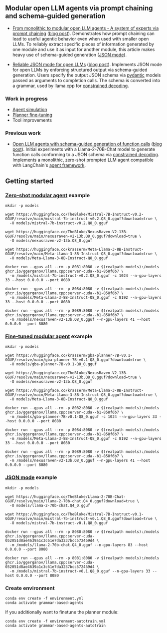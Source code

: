 ## Modular open LLM agents via prompt chaining and schema-guided generation

- [From monolithic to modular open LLM agents - A system of experts via prompt chaining](example_agent_zeroshot.ipynb) ([blog post](https://krasserm.github.io/2024/03/06/modular-agent/)).
Demonstrates how prompt chaining can lead to useful agentic behavior even when used with smaller open LLMs.
To reliably extract specific pieces of information generated by one module and use it as input for another module,
this article makes heavy use of schema-guided generation ([JSON mode](example_json.ipynb)).

- [Reliable JSON mode for open LLMs](example_json.ipynb) ([blog post](https://krasserm.github.io/2023/12/18/llm-json-mode/)).
Implements JSON mode for open LLMs by enforcing structured output via schema-guided generation. Users specify the
output JSON schema via [pydantic](https://docs.pydantic.dev/) models passed as arguments to completion calls. The
schema is converted into a grammar, used by llama.cpp for [constrained decoding](https://github.com/ggerganov/llama.cpp/pull/1773).

### Work in progress

- [Agent simulation](simulation/README.md)
- [Planner fine-tuning](train/README.md)
- Tool improvements

### Previous work

- [Open LLM agents with schema-guided generation of function calls](https://github.com/krasserm/grammar-based-agents/blob/wip-article-1/example_agent.ipynb) ([blog post](https://krasserm.github.io/2023/12/10/grammar-based-agents/)).
Initial experiments with a Llama-2-70B-Chat model to generate function calls conforming to a JSON schema via [constrained decoding](https://github.com/ggerganov/llama.cpp/pull/1773).
Implements a monolithic, zero-shot prompted LLM agent compatible with LangChain's [agent framework](https://python.langchain.com/docs/modules/agents/).

## Getting started

### [Zero-shot modular agent](example_agent_zeroshot.ipynb) example

```shell
mkdir -p models

wget https://huggingface.co/TheBloke/Mistral-7B-Instruct-v0.2-GGUF/resolve/main/mistral-7b-instruct-v0.2.Q8_0.gguf?download=true \
  -O models/mistral-7b-instruct-v0.2.Q8_0.gguf

wget https://huggingface.co/TheBloke/NexusRaven-V2-13B-GGUF/resolve/main/nexusraven-v2-13b.Q8_0.gguf?download=true \
  -O models/nexusraven-v2-13b.Q8_0.gguf

wget https://huggingface.co/krasserm/Meta-Llama-3-8B-Instruct-GGUF/resolve/main/Meta-Llama-3-8B-Instruct-Q8_0.gguf?download=true \
  -O models/Meta-Llama-3-8B-Instruct-Q8_0.gguf
```

```shell
docker run --gpus all --rm -p 8081:8080 -v $(realpath models):/models ghcr.io/ggerganov/llama.cpp:server-cuda--b1-858f6b7 \
  -m /models/mistral-7b-instruct-v0.2.Q8_0.gguf -c 1024 --n-gpu-layers 33 --host 0.0.0.0 --port 8080

docker run --gpus all --rm -p 8084:8080 -v $(realpath models):/models ghcr.io/ggerganov/llama.cpp:server-cuda--b1-858f6b7 \
  -m /models/Meta-Llama-3-8B-Instruct-Q8_0.gguf -c 8192 --n-gpu-layers 33 --host 0.0.0.0 --port 8080

docker run --gpus all --rm -p 8089:8080 -v $(realpath models):/models ghcr.io/ggerganov/llama.cpp:server-cuda--b1-858f6b7 \
  -m /models/nexusraven-v2-13b.Q8_0.gguf --n-gpu-layers 41 --host 0.0.0.0 --port 8080

```

### [Fine-tuned modular agent](example_agent_finetuned.ipynb) example


```shell
mkdir -p models

wget https://huggingface.co/krasserm/gba-planner-7B-v0.1-GGUF/resolve/main/gba-planner-7B-v0.1-Q8_0.gguf?download=true \
  -O models/gba-planner-7B-v0.1-Q8_0.gguf

wget https://huggingface.co/TheBloke/NexusRaven-V2-13B-GGUF/resolve/main/nexusraven-v2-13b.Q8_0.gguf?download=true \
  -O models/nexusraven-v2-13b.Q8_0.gguf

wget https://huggingface.co/krasserm/Meta-Llama-3-8B-Instruct-GGUF/resolve/main/Meta-Llama-3-8B-Instruct-Q8_0.gguf?download=true \
  -O models/Meta-Llama-3-8B-Instruct-Q8_0.gguf
```

```shell
docker run --gpus all --rm -p 8082:8080 -v $(realpath models):/models ghcr.io/ggerganov/llama.cpp:server-cuda--b1-858f6b7 \
  -m /models/gba-planner-7B-v0.1-Q8_0.gguf -c 1024 --n-gpu-layers 33 --host 0.0.0.0 --port 8080

docker run --gpus all --rm -p 8084:8080 -v $(realpath models):/models ghcr.io/ggerganov/llama.cpp:server-cuda--b1-858f6b7 \
  -m /models/Meta-Llama-3-8B-Instruct-Q8_0.gguf -c 8192 --n-gpu-layers 33 --host 0.0.0.0 --port 8080

docker run --gpus all --rm -p 8089:8080 -v $(realpath models):/models ghcr.io/ggerganov/llama.cpp:server-cuda--b1-858f6b7 \
  -m /models/nexusraven-v2-13b.Q8_0.gguf --n-gpu-layers 41 --host 0.0.0.0 --port 8080
```

### [JSON mode](example_json.ipynb) example

```shell
mkdir -p models

wget https://huggingface.co/TheBloke/Llama-2-70B-Chat-GGUF/resolve/main/llama-2-70b-chat.Q4_0.gguf?download=true \
  -O models/llama-2-70b-chat.Q4_0.gguf

wget https://huggingface.co/TheBloke/Mistral-7B-Instruct-v0.1-GGUF/resolve/main/mistral-7b-instruct-v0.1.Q8_0.gguf?download=true \
  -O models/mistral-7b-instruct-v0.1.Q8_0.gguf
```

```shell
docker run --gpus all --rm -p 8080:8080 -v $(realpath models):/models ghcr.io/ggerganov/llama.cpp:server-cuda-052051d8ae4639a1c3c61e7da3237bcc572469d4 \
  -m /models/llama-2-70b-chat.Q4_0.gguf --n-gpu-layers 83 --host 0.0.0.0 --port 8080

docker run --gpus all --rm -p 8081:8080 -v $(realpath models):/models ghcr.io/ggerganov/llama.cpp:server-cuda-052051d8ae4639a1c3c61e7da3237bcc572469d4 \
  -m /models/mistral-7b-instruct-v0.1.Q8_0.gguf --n-gpu-layers 33 --host 0.0.0.0 --port 8080
```

### Create environment

```shell
conda env create -f environment.yml
conda activate grammar-based-agents
```

If you additionally want to finetune the planner module:

```shell
conda env create -f environment-autotrain.yml
conda activate grammar-based-agents-autotrain
```
